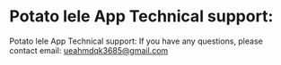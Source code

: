 # Potato lele App Technical support:

Potato lele App Technical support:
If you have any questions, please contact email: ueahmdqk3685@gmail.com

